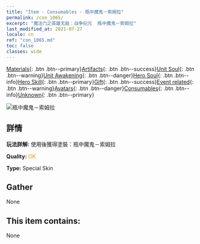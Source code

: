 ```yaml
---
title: "Item - Consumables - 瓶中魔鬼－索姆拉"
permalink: /con_1065/
excerpt: "魔法门之英雄无敌：战争纪元  瓶中魔鬼－索姆拉"
last_modified_at: 2021-07-27
locale: cn
ref: "con_1065.md"
toc: false
classes: wide
---
```

 [Materials](/ItemsCN/){: .btn .btn--primary}[Artifacts](/ItemsCN/Artifacts/){: .btn .btn--success}[Unit Soul](/ItemsCN/UnitSoul/){: .btn .btn--warning}[Unit Awakening](/ItemsCN/UnitAwakening/){: .btn .btn--danger}[Hero Soul](/ItemsCN/HeroSoul/){: .btn .btn--info}[Hero Skill](/ItemsCN/HeroSkill/){: .btn .btn--primary}[Gift](/ItemsCN/Gift/){: .btn .btn--success}[Event related](/ItemsCN/Events/){: .btn .btn--warning}[Avatars](/ItemsCN/Avatars/){: .btn .btn--danger}[Consumables](/ItemsCN/Consumables/){: .btn .btn--info}[Unknown](/ItemsCN/Unknown/){: .btn .btn--primary}

 ![瓶中魔鬼－索姆拉](/images/h/h_Solmyr2.jpg)

## 詳情
 **玩法詳解:** 使用後獲得塗裝：瓶中魔鬼－索姆拉

 **Quality:** <span style="color: #FF8C00">OK</span>

 **Type:** Special Skin

## Gather

  None

## This item contains:

  None

